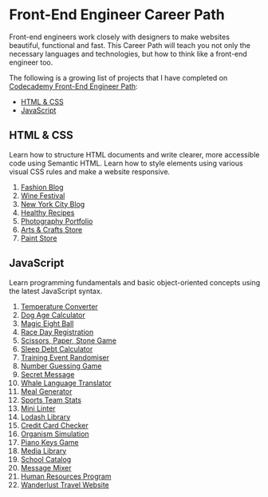 # Front-End Engineer Career Path

Front-end engineers work closely with designers to make websites beautiful, functional and fast. This Career Path will teach you not only the necessary languages and technologies, but how to think like a front-end engineer too.

The following is a growing list of projects that I have completed on [Codecademy Front-End Engineer Path](https://www.codecademy.com/learn/paths/front-end-engineer-career-path):

- [HTML & CSS](#html-css)
- [JavaScript](#javascript)

## HTML & CSS <a name="html-css"></a>

Learn how to structure HTML documents and write clearer, more accessible code using Semantic HTML. Learn how to style elements using various visual CSS rules and make a website responsive.

1. [Fashion Blog](/html-css/1-fashion-blog)
2. [Wine Festival](/html-css/2-wine-festival)
3. [New York City Blog](/html-css/3-new-york-city-blog)
4. [Healthy Recipes](/html-css/4-healthy-recipes)
5. [Photography Portfolio](/html-css/5-photography-portfolio)
6. [Arts & Crafts Store](/html-css/6-arts-and-crafts-store)
7. [Paint Store](/html-css/7-paint-store)
## JavaScript <a name="javascript"></a>

Learn programming fundamentals and basic object-oriented concepts using the latest JavaScript syntax.

1. [Temperature Converter](/javascript/1-temperature-converter)
2. [Dog Age Calculator](/javascript/2-dog-age-calculator)
3. [Magic Eight Ball](/javascript/3-magic-eight-ball)
4. [Race Day Registration](/javascript/4-race-day-registration)
5. [Scissors, Paper, Stone Game](/javascript/5-scissors-paper-stone-game)
6. [Sleep Debt Calculator](/javascript/6-sleep-debt-calculator)
7. [Training Event Randomiser](/javascript/7-training-event-randomiser)
8. [Number Guessing Game](/javascript/8-number-guessing-game)
9. [Secret Message](/javascript/9-secret-message)
10. [Whale Language Translator](/javascript/10-whale-language-translator)
11. [Meal Generator](/javascript/11-meal-generator)
12. [Sports Team Stats](/javascript/12-sports-team-stats)
13. [Mini Linter](/javascript/13-mini-linter)
14. [Lodash Library](/javascript/14-lodash-library)
15. [Credit Card Checker](/javascript/15-credit-card-checker)
16. [Organism Simulation](/javascript/16-organism-simulation)
17. [Piano Keys Game](/javascript/17-piano-keys-game)
18. [Media Library](/javascript/18-media-library)
19. [School Catalog](javascript/19-school-catalog)
20. [Message Mixer](/javascript/20-message-mixer)
21. [Human Resources Program](/javascript/21-human-resources-program)
22. [Wanderlust Travel Website](/javascript/22-wanderlust-travel-website)